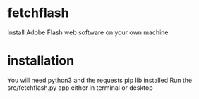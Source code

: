 # fetchflash
Install Adobe Flash web software on your own machine

# installation
You will need python3 and the requests pip lib installed
Run the src/fetchflash.py app either in terminal or desktop
